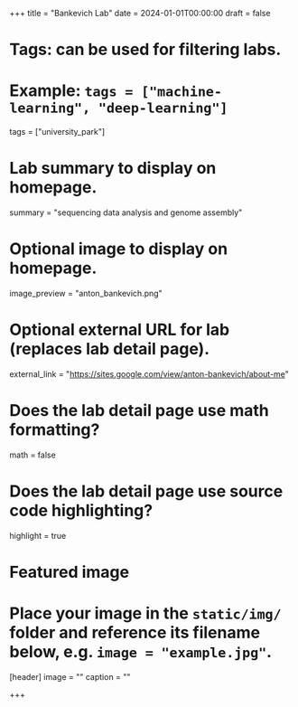 +++
title = "Bankevich Lab"
date = 2024-01-01T00:00:00
draft = false

# Tags: can be used for filtering labs.
# Example: `tags = ["machine-learning", "deep-learning"]`
tags = ["university_park"]

# Lab summary to display on homepage.
summary = "sequencing data analysis and genome assembly"

# Optional image to display on homepage.
image_preview = "anton_bankevich.png"

# Optional external URL for lab (replaces lab detail page).
external_link = "https://sites.google.com/view/anton-bankevich/about-me"

# Does the lab detail page use math formatting?
math = false

# Does the lab detail page use source code highlighting?
highlight = true

# Featured image
# Place your image in the `static/img/` folder and reference its filename below, e.g. `image = "example.jpg"`.
[header]
image = ""
caption = ""

+++
